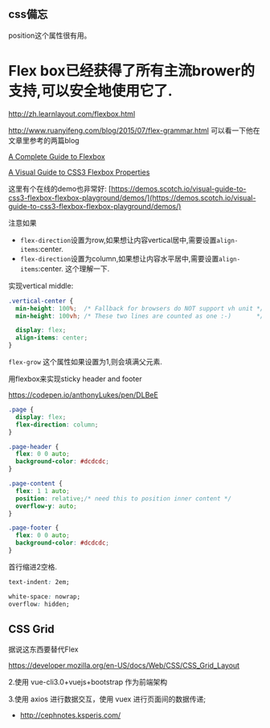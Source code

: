 css備忘
-----------------

position这个属性很有用。

# Flex box已经获得了所有主流brower的支持,可以安全地使用它了.

http://zh.learnlayout.com/flexbox.html

http://www.ruanyifeng.com/blog/2015/07/flex-grammar.html  可以看一下他在文章里参考的两篇blog

[A Complete Guide to Flexbox](https://css-tricks.com/snippets/css/a-guide-to-flexbox/)

[A Visual Guide to CSS3 Flexbox Properties](https://scotch.io/tutorials/a-visual-guide-to-css3-flexbox-properties)

这里有个在线的demo也非常好:
[https://demos.scotch.io/visual-guide-to-css3-flexbox-flexbox-playground/demos/](https://demos.scotch.io/visual-guide-to-css3-flexbox-flexbox-playground/demos/)

注意如果 

* `flex-direction`设置为row,如果想让内容vertical居中,需要设置`align-items`:center.
* `flex-direction`设置为column,如果想让内容水平居中,需要设置`align-items`:center.
  这个理解一下.

实现vertical middle:

```css
.vertical-center {
  min-height: 100%;  /* Fallback for browsers do NOT support vh unit */
  min-height: 100vh; /* These two lines are counted as one :-)       */

  display: flex;
  align-items: center;
}
```

`flex-grow` 这个属性如果设置为1,则会填满父元素.

用flexbox来实现sticky header and footer 

https://codepen.io/anthonyLukes/pen/DLBeE

```css
.page {
  display: flex;
  flex-direction: column;
}

.page-header {
  flex: 0 0 auto;
  background-color: #dcdcdc;
}

.page-content {
  flex: 1 1 auto;
  position: relative;/* need this to position inner content */
  overflow-y: auto;
}

.page-footer {
  flex: 0 0 auto;
  background-color: #dcdcdc;
}
```

首行缩进2空格.

```css
text-indent: 2em;
```

```css
white-space: nowrap;
overflow: hidden;    
```

## CSS Grid

据说这东西要替代Flex

https://developer.mozilla.org/en-US/docs/Web/CSS/CSS_Grid_Layout

2.使用 vue-cli3.0+vuejs+bootstrap 作为前端架构 

3.使用 axios 进行数据交互，使用 vuex 进行页面间的数据传递; 

* http://cephnotes.ksperis.com/
